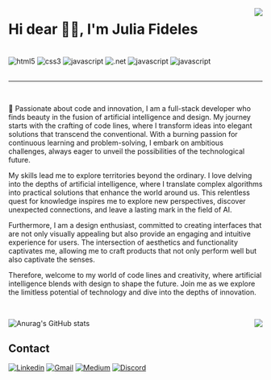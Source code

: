 <img align="right"
src="https://raw.githubusercontent.com/gist/Fidelesju/7b28bc247f9511eb4d80c3cb1d36e711/raw/f86cf96af99d9362eb26683940adcb26223ee5a5/githubcard.svg">

<h1 align="left">Hi dear 👋🏾, I'm Julia Fideles </h1>

<div style="align: center"> <br/>
    <img align="center" src="https://img.shields.io/badge/HTML5-E34F26?style=for-the-badge&logo=html5&logoColor=white" alt="html5">
    <img align="center" src="https://img.shields.io/badge/CSS3-1572B6?style=for-the-badge&logo=css3&logoColor=white" alt="css3">
    <img align="center" src="https://img.shields.io/badge/JavaScript-F7DF1E?style=for-the-badge&logo=javascript&logoColor=black" alt="javascript">
    <img align="center" src="https://img.shields.io/badge/.NET-5C2D91?style=for-the-badge&logo=.net&logoColor=white" alt=".net">
    <img align="center" src="https://img.shields.io/badge/Python-14354C?style=for-the-badge&logo=python&logoColor=white" alt="javascript">
    <img align="center" src="https://img.shields.io/badge/React-20232A?style=for-the-badge&logo=react&logoColor=61DAFB" alt="javascript">
</div>
    <br/>

<hr>
    <br/>

🚀 Passionate about code and innovation, I am a full-stack developer who finds beauty in the fusion of artificial intelligence and design. My journey starts with the crafting of code lines, where I transform ideas into elegant solutions that transcend the conventional. With a burning passion for continuous learning and problem-solving, I embark on ambitious challenges, always eager to unveil the possibilities of the technological future.

My skills lead me to explore territories beyond the ordinary. I love delving into the depths of artificial intelligence, where I translate complex algorithms into practical solutions that enhance the world around us. This relentless quest for knowledge inspires me to explore new perspectives, discover unexpected connections, and leave a lasting mark in the field of AI.

Furthermore, I am a design enthusiast, committed to creating interfaces that are not only visually appealing but also provide an engaging and intuitive experience for users. The intersection of aesthetics and functionality captivates me, allowing me to craft products that not only perform well but also captivate the senses.

Therefore, welcome to my world of code lines and creativity, where artificial intelligence blends with design to shape the future. Join me as we explore the limitless potential of technology and dive into the depths of innovation.


<br/>

![Anurag's GitHub stats](https://github-readme-stats.vercel.app/api?username=fidelesju&show_icons=true&theme=dracula)
<img align="right"
src="https://raw.githubusercontent.com/gist/Fidelesju/7caf6acb647cfc2742e20759d1242d2f/raw/5e08f4f4ab12fe52411d7e0a7fa79749318cff09/octocatfidelesju.svg">


## Contact
[![Linkedin](https://img.shields.io/badge/LinkedIn-0077B5?style=for-the-badge&logo=linkedin&logoColor=white)](https://www.linkedin.com/in/juliafideles/) 
[![Gmail](https://img.shields.io/badge/Gmail-D14836?style=for-the-badge&logo=gmail&logoColor=white)](https://mail.google.com/mail/u/0/#inbox?compose=CllgCJqZhDWfdSsJjKtlKvSNGdrpflJjcPzkJGHFjTstTVbNGBxfqLdrwQSgRxWDLNlPzgtGCnq) 
[![Medium](	https://img.shields.io/badge/Medium-12100E?style=for-the-badge&logo=medium&logoColor=white)](https://medium.com/@julia.hfideles) 
[![Discord](https://img.shields.io/badge/Discord-7289DA?style=for-the-badge&logo=discord&logoColor=white)](https://discord.com/channels/juliafideles) 



